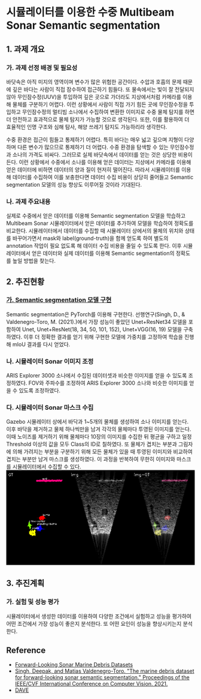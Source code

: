 # 시뮬레이터를 이용한 수중 Multibeam Sonar Semantic segmentation
## 1. 과제 개요
### 가. 과제 선정 배경 및 필요성
바닷속은 아직 미지의 영역이며 변수가 많은 위험한 공간이다. 수압과 호흡의 문제 때문에 깊은 바다는 사람이 직접 잠수하여 접근하기 힘들다. 또 물속에서는 빛이 잘 전달되지 않아 무인잠수정(UUV)을 투입하여 깊은 곳으로 가더라도 지상에서처럼 카메라를 이용해 물체를 구분하기 어렵다. 이런 상황에서 사람이 직접 가기 힘든 곳에 무인잠수정을 투입하고 무인잠수정의 멀티빔 소나에서 수집하여 변환한 이미지로 수중 물체 탐지를 하면 더 안전하고 효과적으로 물체 탐지가 가능할 것으로 생각된다. 또한, 이를 활용하여 더 효율적인 인명 구조와 심해 탐사, 해양 쓰레기 탐지도 가능하리라 생각한다.

수중 환경은 접근이 힘들고 통제하기 어렵다. 특히 바다는 매우 넓고 깊으며 지형이 다양하며 다른 변수가 많으므로 통제하기 더 어렵다. 수중 환경을 탐색할 수 있는 무인잠수정과 소나의 가격도 비싸다. 그러므로 실제 바닷속에서 데이터를 얻는 것은 상당한 비용이 든다. 이런 상황에서 수중에서 소나를 이용해 얻은 데이터는 지상에서 카메라를 이용해 얻은 데이터에 비하면 데이터의 양과 질이 현저히 떨어진다. 따라서 시뮬레이터를 이용해 데이터를 수집하여 이를 보충한다면 데이터 수집 비용이 상당히 줄어들고 Semantic segmentation 모델의 성능 향상도 이루어질 것이라 기대된다.
### 나. 과제 주요내용
실제로 수중에서 얻은 데이터를 이용해 Semantic segmentation 모델을 학습하고 Multibeam Sonar 시뮬레이터에서 얻은 데이터를 추가하여 모델을 학습하여 정확도를 비교한다. 시뮬레이터에서 데이터를 수집할 때 시뮬레이터 상에서의 물체의 위치와 상태를 바꾸어가면서 mask와 label(ground-truth)을 함께 얻도록 하여 별도의 annotation 작업이 필요 없도록 해 데이터 수집 비용을 줄일 수 있도록 한다. 이후 시뮬레이터에서 얻은 데이터와 실제 데이터를 이용해 Semantic segmentation의 정확도를 높일 방법을 찾는다.

## 2. 추진현황
### [가. Semantic segmentation 모델 구현](https://github.com/sundongpark/sonar_segmentation)
Semantic segmentation은 PyTorch를 이용해 구현한다. 선행연구(Singh, D., & Valdenegro-Toro, M. (2021).)에서 가장 성능이 좋았던 Unet+ResNet34 모델을 포함하여 Unet, Unet+ResNet(18, 34, 50, 101, 152), Unet+VGG(16, 19) 모델을 구축하였다. 이후 더 정확한 결과를 얻기 위해 구현한 모델에 가중치를 고정하여 학습을 진행해 mIoU 결과를 다시 얻었다.
### 나. 시뮬레이터 Sonar 이미지 조정
ARIS Explorer 3000 소나에서 수집된 데이터셋과 비슷한 이미지를 얻을 수 있도록 조정하였다. FOV와 주파수를 조정하여 ARIS Explorer 3000 소나와 비슷한 이미지를 얻을 수 있도록 조정하였다.
### 다. 시뮬레이터 Sonar 마스크 수집
Gazebo 시뮬레이터 상에서 바닥과 1~5개의 물체를 생성하여 소나 이미지를 얻는다. 이후 바닥을 제거하고 물체 하나씩만을 남겨 각각의 물체마다 투영된 이미지를 얻는다. 이때 노이즈를 제거하기 위해 물체마다 10장의 이미지를 수집한 뒤 평균을 구하고 일정 Threshold 이상의 값을 모두 Class의 ID로 칠하였다. 또 물체가 겹치는 부분과 그림자에 의해 가려지는 부분을 구분하기 위해 모든 물체가 있을 때 투영된 이미지와 비교하여 겹치는 부분만 남겨 마스크를 생성하였다. 이 과정을 반복하여 무한히 이미지와 마스크를 시뮬레이터에서 수집할 수 있다.
<img src="img+gt.png">
## 3. 추진계획
### 가. 실험 및 성능 평가
시뮬레이터에서 생성한 데이터를 이용하여 다양한 조건에서 실험하고 성능을 평가하여 어떤 조건에서 가장 성능이 좋은지 분석한다. 또 어떤 요인이 성능을 향상시키는지 분석한다.

## Reference
* [Forward-Looking Sonar Marine Debris Datasets](https://github.com/mvaldenegro/marine-debris-fls-datasets)
* [Singh, Deepak, and Matias Valdenegro-Toro. "The marine debris dataset for forward-looking sonar semantic segmentation." Proceedings of the IEEE/CVF International Conference on Computer Vision. 2021.](https://openaccess.thecvf.com/content/ICCV2021W/OceanVision/html/Singh_The_Marine_Debris_Dataset_for_Forward-Looking_Sonar_Semantic_Segmentation_ICCVW_2021_paper.html)
* [DAVE](https://github.com/Field-Robotics-Lab/dave)

